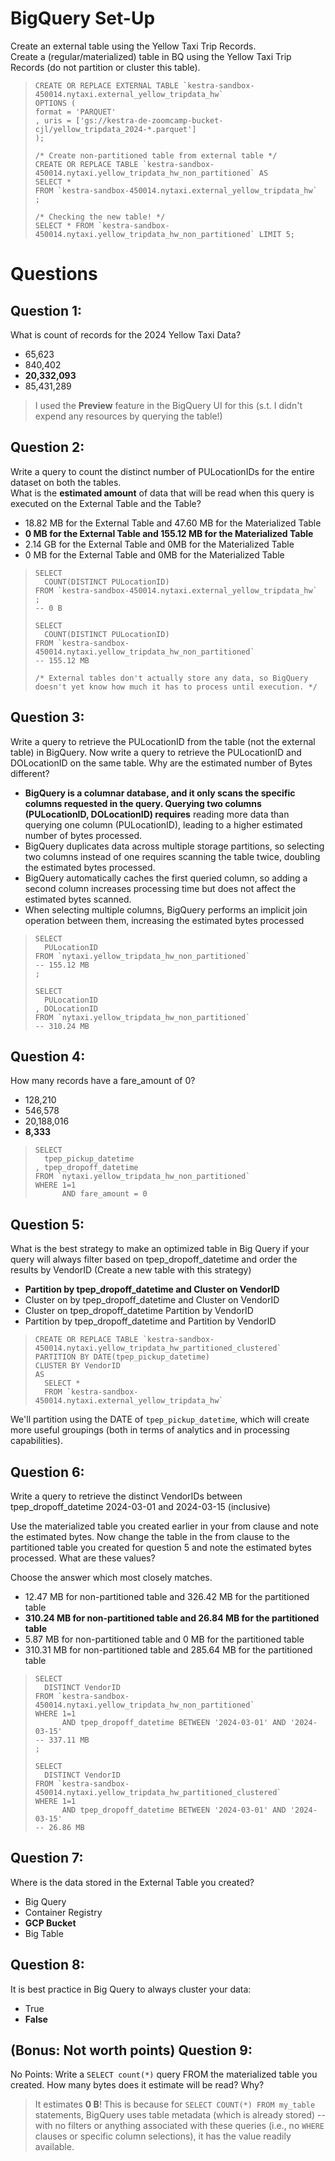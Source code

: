 

# BigQuery Set-Up
Create an external table using the Yellow Taxi Trip Records. </br>
Create a (regular/materialized) table in BQ using the Yellow Taxi Trip Records (do not partition or cluster this table). </br>
> ```
> CREATE OR REPLACE EXTERNAL TABLE `kestra-sandbox-450014.nytaxi.external_yellow_tripdata_hw`
> OPTIONS (
> format = 'PARQUET'
> , uris = ['gs://kestra-de-zoomcamp-bucket-cjl/yellow_tripdata_2024-*.parquet']
> );
> 
> /* Create non-partitioned table from external table */
> CREATE OR REPLACE TABLE `kestra-sandbox-450014.nytaxi.yellow_tripdata_hw_non_partitioned` AS 
> SELECT *
> FROM `kestra-sandbox-450014.nytaxi.external_yellow_tripdata_hw`
> ;
> 
> /* Checking the new table! */
> SELECT * FROM `kestra-sandbox-450014.nytaxi.yellow_tripdata_hw_non_partitioned` LIMIT 5;
> ```

# Questions
## Question 1:
What is count of records for the 2024 Yellow Taxi Data?
- 65,623
- 840,402
- **20,332,093**
- 85,431,289

> I used the **Preview** feature in the BigQuery UI for this (s.t. I didn't expend any resources by querying the table!)


## Question 2:
Write a query to count the distinct number of PULocationIDs for the entire dataset on both the tables.</br> 
What is the **estimated amount** of data that will be read when this query is executed on the External Table and the Table?

- 18.82 MB for the External Table and 47.60 MB for the Materialized Table
- **0 MB for the External Table and 155.12 MB for the Materialized Table** 
- 2.14 GB for the External Table and 0MB for the Materialized Table
- 0 MB for the External Table and 0MB for the Materialized Table

> ```
> SELECT 
>   COUNT(DISTINCT PULocationID)
> FROM `kestra-sandbox-450014.nytaxi.external_yellow_tripdata_hw` ;
> -- 0 B
> 
> SELECT 
>   COUNT(DISTINCT PULocationID)
> FROM `kestra-sandbox-450014.nytaxi.yellow_tripdata_hw_non_partitioned` 
> -- 155.12 MB
> 
> /* External tables don't actually store any data, so BigQuery doesn't yet know how much it has to process until execution. */
> ```

## Question 3:
Write a query to retrieve the PULocationID from the table (not the external table) in BigQuery. Now write a query to retrieve the PULocationID and DOLocationID on the same table. Why are the estimated number of Bytes different?
- **BigQuery is a columnar database, and it only scans the specific columns requested in the query. Querying two columns (PULocationID, DOLocationID) requires** 
reading more data than querying one column (PULocationID), leading to a higher estimated number of bytes processed.
- BigQuery duplicates data across multiple storage partitions, so selecting two columns instead of one requires scanning the table twice, 
doubling the estimated bytes processed.
- BigQuery automatically caches the first queried column, so adding a second column increases processing time but does not affect the estimated bytes scanned.
- When selecting multiple columns, BigQuery performs an implicit join operation between them, increasing the estimated bytes processed

> ```
> SELECT 
>   PULocationID
> FROM `nytaxi.yellow_tripdata_hw_non_partitioned`
> -- 155.12 MB
> ;
> 
> SELECT 
>   PULocationID
> , DOLocationID
> FROM `nytaxi.yellow_tripdata_hw_non_partitioned`
> -- 310.24 MB
> ```

## Question 4:
How many records have a fare_amount of 0?
- 128,210
- 546,578
- 20,188,016
- **8,333**

> ```
> SELECT 
>   tpep_pickup_datetime
> , tpep_dropoff_datetime
> FROM `nytaxi.yellow_tripdata_hw_non_partitioned`
> WHERE 1=1
>       AND fare_amount = 0
> ```

## Question 5:
What is the best strategy to make an optimized table in Big Query if your query will always filter based on tpep_dropoff_datetime and order the results by VendorID (Create a new table with this strategy)
- **Partition by tpep_dropoff_datetime and Cluster on VendorID** 
- Cluster on by tpep_dropoff_datetime and Cluster on VendorID
- Cluster on tpep_dropoff_datetime Partition by VendorID
- Partition by tpep_dropoff_datetime and Partition by VendorID

> ```
> CREATE OR REPLACE TABLE `kestra-sandbox-450014.nytaxi.yellow_tripdata_hw_partitioned_clustered`
> PARTITION BY DATE(tpep_pickup_datetime)
> CLUSTER BY VendorID
> AS 
>   SELECT *
>   FROM `kestra-sandbox-450014.nytaxi.external_yellow_tripdata_hw`
> ```

We'll partition using the DATE of `tpep_pickup_datetime`, which will create more useful groupings (both in terms of analytics and in processing capabilities).

## Question 6:
Write a query to retrieve the distinct VendorIDs between tpep_dropoff_datetime
2024-03-01 and 2024-03-15 (inclusive)</br>

Use the materialized table you created earlier in your from clause and note the estimated bytes. Now change the table in the from clause to the partitioned table you created for question 5 and note the estimated bytes processed. What are these values? </br>

Choose the answer which most closely matches.</br> 

- 12.47 MB for non-partitioned table and 326.42 MB for the partitioned table
- **310.24 MB for non-partitioned table and 26.84 MB for the partitioned table**
- 5.87 MB for non-partitioned table and 0 MB for the partitioned table
- 310.31 MB for non-partitioned table and 285.64 MB for the partitioned table

> ```
> SELECT 
>   DISTINCT VendorID
> FROM `kestra-sandbox-450014.nytaxi.yellow_tripdata_hw_non_partitioned`
> WHERE 1=1
>       AND tpep_dropoff_datetime BETWEEN '2024-03-01' AND '2024-03-15'
> -- 337.11 MB
> ;
> 
> SELECT 
>   DISTINCT VendorID
> FROM `kestra-sandbox-450014.nytaxi.yellow_tripdata_hw_partitioned_clustered`
> WHERE 1=1
>       AND tpep_dropoff_datetime BETWEEN '2024-03-01' AND '2024-03-15'
> -- 26.86 MB
> ```


## Question 7: 
Where is the data stored in the External Table you created?

- Big Query
- Container Registry
- **GCP Bucket**
- Big Table

## Question 8:
It is best practice in Big Query to always cluster your data:
- True
- **False**


## (Bonus: Not worth points) Question 9:
No Points: Write a `SELECT count(*)` query FROM the materialized table you created. How many bytes does it estimate will be read? Why?

> It estimates **0 B**! This is because for `SELECT COUNT(*) FROM my_table` statements, BigQuery uses table metadata (which is already stored) -- with no filters or anything associated with these queries (i.e., no `WHERE` clauses or specific column selections), it has the value readily available.